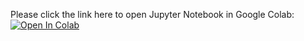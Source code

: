 Please click the link here to open Jupyter Notebook in Google Colab:
[![Open In Colab](https://colab.research.google.com/assets/colab-badge.svg)](https://colab.research.google.com/github/christiansaga/COPD-Tool/blob/main/notebooks/copd%20hospital%20admission.ipynb)
